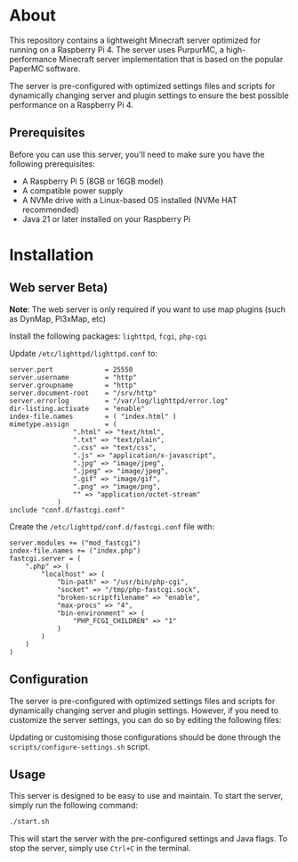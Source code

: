 # About

This repository contains a lightweight Minecraft server optimized for running on a Raspberry Pi 4. The server uses PurpurMC, a high-performance Minecraft server implementation that is based on the popular PaperMC software.

The server is pre-configured with optimized settings files and scripts for dynamically changing server and plugin settings to ensure the best possible performance on a Raspberry Pi 4.

## Prerequisites

Before you can use this server, you'll need to make sure you have the following prerequisites:

- A Raspberry Pi 5 (8GB or 16GB model)
- A compatible power supply
- A NVMe drive with a Linux-based OS installed (NVMe HAT recommended)
- Java 21 or later installed on your Raspberry Pi

# Installation

## Web server Beta)

**Note**: The web server is only required if you want to use map plugins (such as DynMap, Pl3xMap, etc)

Install the following packages: `lighttpd`, `fcgi`, `php-cgi`

Update `/etc/lighttpd/lighttpd.conf` to:

```
server.port             = 25550
server.username         = "http"
server.groupname        = "http"
server.document-root    = "/srv/http"
server.errorlog         = "/var/log/lighttpd/error.log"
dir-listing.activate    = "enable"
index-file.names        = ( "index.html" )
mimetype.assign         = (
				".html" => "text/html",
				".txt" => "text/plain",
				".css" => "text/css",
				".js" => "application/x-javascript",
				".jpg" => "image/jpeg",
				".jpeg" => "image/jpeg",
				".gif" => "image/gif",
				".png" => "image/png",
				"" => "application/octet-stream"
			)
include "conf.d/fastcgi.conf"
```

Create the `/etc/lighttpd/conf.d/fastcgi.conf` file with:

```
server.modules += ("mod_fastcgi")
index-file.names += ("index.php")
fastcgi.server = (
    ".php" => (
        "localhost" => (
            "bin-path" => "/usr/bin/php-cgi",
            "socket" => "/tmp/php-fastcgi.sock",
            "broken-scriptfilename" => "enable",
            "max-procs" => "4",
            "bin-environment" => (
                "PHP_FCGI_CHILDREN" => "1"
            )
        )
    )
)
```

## Configuration

The server is pre-configured with optimized settings files and scripts for dynamically changing server and plugin settings. However, if you need to customize the server settings, you can do so by editing the following files:

Updating or customising those configurations should be done through the `scripts/configure-settings.sh` script.

## Usage

This server is designed to be easy to use and maintain. To start the server, simply run the following command:
```bash
./start.sh
```

This will start the server with the pre-configured settings and Java flags. To stop the server, simply use `Ctrl+C` in the terminal.

